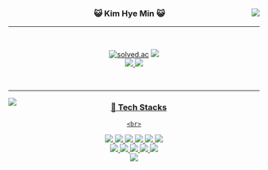 <div align="center">
  
<img align="right" src="https://github-readme-stats.vercel.app/api?username=kimhm0728&theme=buefy&count_private=true&show_icons=true&custom_title=GitHub%20Stats"/>


  
  ### 😺 Kim Hye Min 😺
  
  ---
  
  
  
  <br>
 
 
  <a href="https://github.com/kimhm0728"><img alt="solved.ac" src="https://hits.seeyoufarm.com/api/count/incr/badge.svg?url=https%3A%2F%2Fgithub.com%2Fkimhm0728&count_bg=%23000000&title_bg=%23000000&icon=github.svg&icon_color=%23E7E7E7&title=GitHub&edge_flat=false)"/></a> 
  <a href="https://solved.ac/kimhm0728"><img src="http://mazassumnida.wtf/api/mini/generate_badge?boj=kimhm0728"/></a>  <br>
  <a href="https://www.instagram.com/hrniin"><img src="https://img.shields.io/badge/Instagram-E4405F?style=flat-square&logo=Instagram&logoColor=white"/> 
  <a href="https://thdbs523.tistory.com"><img src="https://img.shields.io/badge/Tistory-000000?style=flat-square&logo=Tistory&logoColor=white"/>    
    
    

  <br>
 

---

<img align="left" src="https://github-readme-stats.vercel.app/api/top-langs/?username=kimhm0728&layout=compact&card_witdh=300&theme=buefy"/> 

  ### 🔧 Tech Stacks
    
    <br>
    
  <img src="https://img.shields.io/badge/JAVA-007396?style=flat-square&logo=Java&logoColor=white"/> 
  <img src="https://img.shields.io/badge/SQL-000000?style=flat-square&logo=SQL&logoColor=white"/> 
  <img src="https://img.shields.io/badge/C-A8B9CC?style=flat-square&logo=C&logoColor=white"/> 
  <img src="https://img.shields.io/badge/PHP-777BB4?style=flat-square&logo=PHP&logoColor=white"/> 
  <img src="https://img.shields.io/badge/Python-3776AB?style=flat-square&logo=Python&logoColor=white"/> 
  <img src="https://img.shields.io/badge/JavaScript-F7DF1E?style=flat-square&logo=JavaScript&logoColor=white"/>   <br>
    
  <img src="https://img.shields.io/badge/Eclipse-2C2255?style=flat-square&logo=Eclipse IDE&logoColor=white"/> 
  <img src="https://img.shields.io/badge/AndroidStudio-3DDC84?style=flat-square&logo=Android&logoColor=white"/> 
  <img src="https://img.shields.io/badge/GitHub-181717?style=flat-square&logo=GitHub&logoColor=black"/> 
  <img src="https://img.shields.io/badge/VisualStudio-5C2D91?style=flat-square&logo=Visual Studio&logoColor=white"/> 
  <img src="https://img.shields.io/badge/TortoiseSVN-819DC9?style=flat-square&logo=TortoiseSVN&logoColor=white"/>   <br>
    
  <img src="https://img.shields.io/badge/MySQL-4479A1?style=flat-square&logo=MySQL&logoColor=white"/> 

</div>
